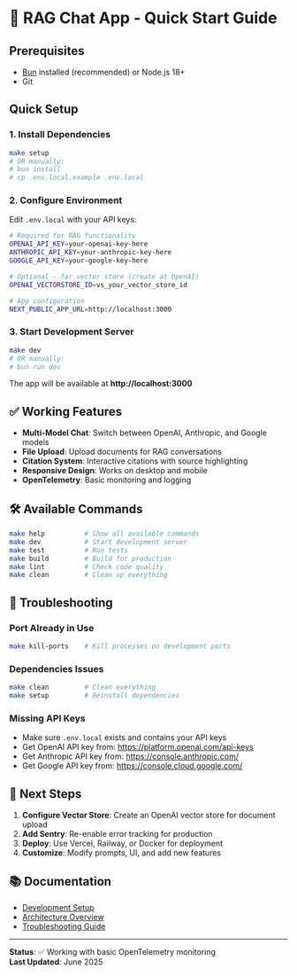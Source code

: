 # 🚀 RAG Chat App - Quick Start Guide

## Prerequisites
- [Bun](https://bun.sh/) installed (recommended) or Node.js 18+
- Git

## Quick Setup

### 1. Install Dependencies
```bash
make setup
# OR manually:
# bun install
# cp .env.local.example .env.local
```

### 2. Configure Environment
Edit `.env.local` with your API keys:
```bash
# Required for RAG functionality
OPENAI_API_KEY=your-openai-key-here
ANTHROPIC_API_KEY=your-anthropic-key-here  
GOOGLE_API_KEY=your-google-key-here

# Optional - for vector store (create at OpenAI)
OPENAI_VECTORSTORE_ID=vs_your_vector_store_id

# App configuration  
NEXT_PUBLIC_APP_URL=http://localhost:3000
```

### 3. Start Development Server
```bash
make dev
# OR manually:
# bun run dev
```

The app will be available at **http://localhost:3000**

## ✅ Working Features

- **Multi-Model Chat**: Switch between OpenAI, Anthropic, and Google models
- **File Upload**: Upload documents for RAG conversations  
- **Citation System**: Interactive citations with source highlighting
- **Responsive Design**: Works on desktop and mobile
- **OpenTelemetry**: Basic monitoring and logging

## 🛠️ Available Commands

```bash
make help          # Show all available commands
make dev           # Start development server  
make test          # Run tests
make build         # Build for production
make lint          # Check code quality
make clean         # Clean up everything
```

## 🔧 Troubleshooting

### Port Already in Use
```bash
make kill-ports    # Kill processes on development ports
```

### Dependencies Issues
```bash
make clean         # Clean everything
make setup         # Reinstall dependencies
```

### Missing API Keys
- Make sure `.env.local` exists and contains your API keys
- Get OpenAI API key from: https://platform.openai.com/api-keys
- Get Anthropic API key from: https://console.anthropic.com/
- Get Google API key from: https://console.cloud.google.com/

## 🎯 Next Steps

1. **Configure Vector Store**: Create an OpenAI vector store for document upload
2. **Add Sentry**: Re-enable error tracking for production  
3. **Deploy**: Use Vercel, Railway, or Docker for deployment
4. **Customize**: Modify prompts, UI, and add new features

## 📚 Documentation

- [Development Setup](./docs/DEVELOPMENT_SETUP.md)
- [Architecture Overview](./IMPLEMENTATION_SUMMARY.md)
- [Troubleshooting Guide](./docs/TROUBLESHOOTING.md)

---

**Status**: ✅ Working with basic OpenTelemetry monitoring  
**Last Updated**: June 2025